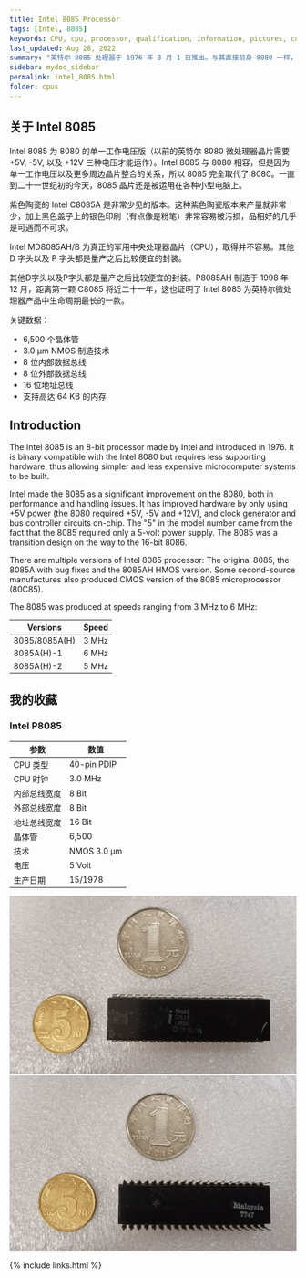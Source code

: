 ```yaml
---
title: Intel 8085 Processor
tags: [Intel, 8085]
keywords: CPU, cpu, processor, qualification, information, pictures, core, frequency, chip packaging, packaging, cpu info, x86, collection, amd, cyrix, harris, ibm, idt, iit, intel, motorola, nec, sgs, sgs-thomson, siemens, ST, signetics, mhs, ti, texas instruments, ulsi, umc, weitek, zilog, 808x, 8085, 8088, 8086, 80188, 80186, 80286, 286, 80386, 386, i386, Am386, 386sx, 386dx, 486, i486, 586, 486sx, 486dx, overdrive, 487, pentium, 586, 5x86, 386dlc, 386slc, 486dx2, mmx, ppro, pentium-pro, pro, athlon, duron, z80, dirk oppelt, dirk, oppelt, engineering, sample, samples
last_updated: Aug 28, 2022
summary: "英特尔 8085 处理器于 1976 年 3 月 1 日推出。与其直接前身 8080 一样，是一个 8 位微处理器。"
sidebar: mydoc_sidebar
permalink: intel_8085.html
folder: cpus
---
```


## 关于 Intel 8085

Intel 8085 为 8080 的单一工作电压版（以前的英特尔 8080 微处理器晶片需要 +5V, -5V, 以及 +12V 三种电压才能运作）。Intel 8085 与 8080 相容，但是因为单一工作电压以及更多周边晶片整合的关系，所以 8085 完全取代了 8080。一直到二十一世纪初的今天，8085 晶片还是被运用在各种小型电脑上。

紫色陶瓷的 Intel C8085A 是非常少见的版本。这种紫色陶瓷版本来产量就非常少，加上黑色盖子上的银色印刷（有点像是粉笔）非常容易被污损，品相好的几乎是可遇而不可求。

Intel MD8085AH/B 为真正的军用中央处理器晶片（CPU），取得并不容易。其他 D 字头以及 P 字头都是量产之后比较便宜的封装。

其他D字头以及P字头都是量产之后比较便宜的封装。P8085AH 制造于 1998 年 12 月，距离第一颗 C8085 将近二十一年，这也证明了 Intel 8085 为英特尔微处理器产品中生命周期最长的一款。

关键数据：
- 6,500 个晶体管
- 3.0 µm NMOS 制造技术
- 8 位内部数据总线
- 8 位外部数据总线
- 16 位地址总线
- 支持高达 64 KB 的内存

## Introduction

The Intel 8085 is an 8-bit processor made by Intel and introduced in 1976. It is binary compatible with the Intel 8080 but requires less supporting hardware, thus allowing simpler and less expensive microcomputer systems to be built.
 
Intel made the 8085 as a significant improvement on the 8080, both in performance and handling issues. It has improved hardware by only using +5V power (the 8080 required +5V, -5V and +12V), and clock generator and bus controller circuits on-chip. The "5" in the model number came from the fact that the 8085 required only a 5-volt power supply. The 8085 was a transition design on the way to the 16-bit 8086.
 
There are multiple versions of Intel 8085 processor: The original 8085, the 8085A with bug fixes and the 8085AH HMOS version. Some second-source manufactures also produced CMOS version of the 8085 microprocessor (80C85).
 
The 8085 was produced at speeds ranging from 3 MHz to 6 MHz:

| Versions | Speed |
| ------ | ------ |
| 8085/8085A(H) | 3 MHz |
| 8085A(H)-1 | 6 MHz |
| 8085A(H)-2 | 5 MHz |

## 我的收藏

### Intel P8085

| 参数 | 数值 |
| ------ | ------ |
| CPU 类型 | 40-pin PDIP |
| CPU 时钟 | 3.0 MHz |
| 内部总线宽度 | 8 Bit |
| 外部总线宽度 | 8 Bit |
| 地址总线宽度 | 16 Bit |
| 晶体管 | 6,500 |
| 技术 | NMOS 3.0 µm |
| 电压 | 5 Volt |
| 生产日期 | 15/1978 |

![Intel-P8085 正面](/images/cpus/Intel/Intel_P8085_1.jpg)
![Intel-P8085 反面](/images/cpus/Intel/Intel_P8085_2.jpg)

{% include links.html %}
